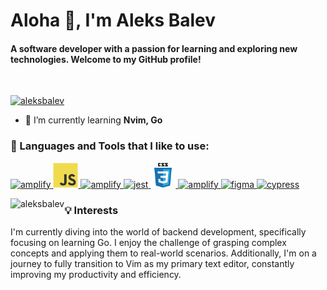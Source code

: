 <h1 align="left">Aloha 👋, I'm Aleks Balev</h1>
<h4 align="left">A software developer with a passion for learning and exploring new technologies. Welcome to my GitHub profile!</h3>
<br>

<p align="left"> <a href="https://github.com/ryo-ma/github-profile-trophy"><img src="https://github-profile-trophy.vercel.app/?username=aleksbalev&theme=onedark&title=PullRequest,Commits,Repositories" alt="aleksbalev" /></a> </p>

- 🌱 I’m currently learning **Nvim, Go**

<h3 align="left">🚀 Languages and Tools that I like to use:</h3>
<p align="left">
  <a href="https://www.typescriptlang.org/" target="_blank" rel="noreferrer"> <img src="https://www.vectorlogo.zone/logos/typescriptlang/typescriptlang-icon.svg" alt="amplify" width="40" height="40"/> </a>
  <a href="https://developer.mozilla.org/en-US/docs/Web/JavaScript" target="_blank" rel="noreferrer"> <img src="https://raw.githubusercontent.com/devicons/devicon/master/icons/javascript/javascript-original.svg" alt="javascript" width="40" height="40"/> </a>
  <a href="https://angular.io/" target="_blank" rel="noreferrer"> <img src="https://www.vectorlogo.zone/logos/angular/angular-icon.svg" alt="amplify" width="40" height="40"/> </a>
  <a href="https://jestjs.io" target="_blank" rel="noreferrer"> <img src="https://www.vectorlogo.zone/logos/jestjsio/jestjsio-icon.svg" alt="jest" width="40" height="40"/> </a>
  <a href="https://www.w3schools.com/css/" target="_blank" rel="noreferrer"> <img src="https://raw.githubusercontent.com/devicons/devicon/master/icons/css3/css3-original-wordmark.svg" alt="css3" width="40" height="40"/> </a>
  <a href="https://go.dev/" target="_blank" rel="noreferrer"> <img src="https://www.vectorlogo.zone/logos/golang/golang-official.svg" alt="amplify" width="40" height="40"/> </a>
  <a href="https://www.figma.com/" target="_blank" rel="noreferrer"> <img src="https://www.vectorlogo.zone/logos/figma/figma-icon.svg" alt="figma" width="40" height="40"/> </a>
  <a href="https://www.cypress.io" target="_blank" rel="noreferrer"> <img src="https://raw.githubusercontent.com/simple-icons/simple-icons/6e46ec1fc23b60c8fd0d2f2ff46db82e16dbd75f/icons/cypress.svg" alt="cypress" width="40" height="40"/> </a>
</p>

<p><img align="left" src="https://github-readme-stats.vercel.app/api/top-langs?username=aleksbalev&show_icons=true&locale=en&layout=compact" alt="aleksbalev" /></p>

<h3>💡 Interests</h3>
<p align="left">
  I'm currently diving into the world of backend development, specifically focusing on learning Go. I enjoy the challenge of grasping complex concepts and applying them to real-world scenarios. Additionally, I'm on a     journey to fully transition to Vim as my primary text editor, constantly improving my productivity and efficiency.
</p>
